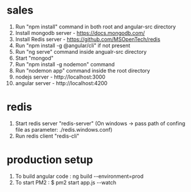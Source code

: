 # sales

1. Run "npm install" command in both root and angular-src directory
2. Install mongodb server - https://docs.mongodb.com/
3. Install Redis server - https://github.com/MSOpenTech/redis
4. Run "npm install -g @angular/cli" if not present
5. Run "ng serve" command inside angualr-src directory
6. Start "mongod"
7. Run "npm install -g nodemon" command 
8. Run "nodemon app" command inside the root directory
9. nodejs server - http://localhost:3000
10. angular server - http://localhost:4200


# redis

1. Start redis server "redis-server" (On windows -> pass path of confing file as parameter: ./redis.windows.conf)
2. Run redis client "redis-cli"

# production setup

1. To build angular code : ng build --environment=prod
2. To start PM2 : $ pm2 start app.js --watch